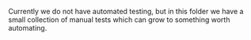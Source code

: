 Currently we do not have automated testing, but in this folder we have a small
collection of manual tests which can grow to something worth automating.
